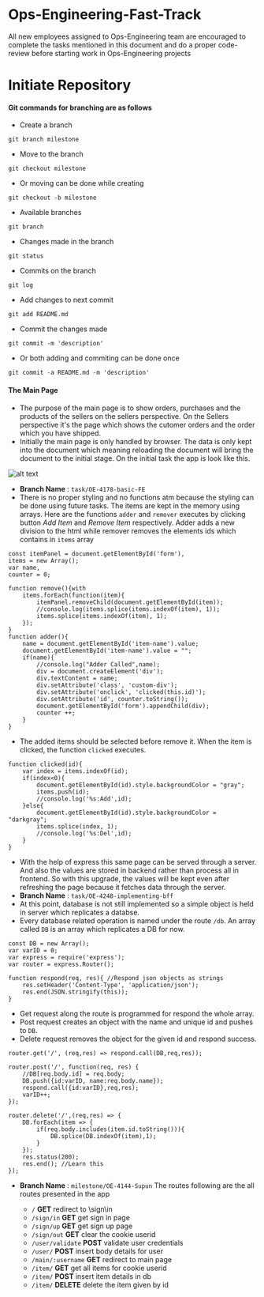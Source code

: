 # Ops-Engineering-Fast-Track
All new employees assigned to Ops-Engineering team are encouraged to complete the tasks mentioned in this document and do a proper code-review before starting work in Ops-Engineering projects

# Initiate Repository

#### Git commands for branching are as follows
- Create a branch
```
git branch milestone
```
- Move to the branch
```
git checkout milestone
```
- Or moving can be done while creating
```
git checkout -b milestone
```
- Available branches
```
git branch
```
- Changes made in the branch
```
git status
```
- Commits on the branch
```
git log
```
- Add changes to next commit
```
git add README.md
```
- Commit the changes made
```
git commit -m 'description'
```
- Or both adding and commiting can be done once
```
git commit -a README.md -m 'description'
```
#### The Main Page
- The purpose of the main page is to show orders, purchases and the products of the sellers on the sellers perspective. On the Sellers perspective it's the page which shows the cutomer orders and the order which you have shipped.
- Initially the main page is only handled by browser. The data is only kept into the document which meaning reloading the document will bring the document to the initial stage. On the initial task the app is look like this.

![alt text](https://i.ibb.co/89FZ2gT/Screenshot-from-2019-03-29-15-52-09.png)

- **Branch Name** : ```task/OE-4178-basic-FE```
- There is no proper styling and no functions atm because the styling can be done using future tasks. The items are kept in the memory using arrays. Here are the functions ```adder``` and ```remover``` executes by clicking button *Add Item* and *Remove Item* respectively. Adder adds a new division to the html while remover removes the elements ids which contains in ```items``` array
```
const itemPanel = document.getElementById('form'),
items = new Array();
var name,
counter = 0;

function remove(){with 
    items.forEach(function(item){
        itemPanel.removeChild(document.getElementById(item));
        //console.log(items.splice(items.indexOf(item), 1));
        items.splice(items.indexOf(item), 1);
    });
}
function adder(){
    name = document.getElementById('item-name').value;
    document.getElementById('item-name').value = "";
    if(name){
        //console.log("Adder Called",name);
        div = document.createElement('div');
        div.textContent = name;
        div.setAttribute('class', 'custom-div');
        div.setAttribute('onclick', 'clicked(this.id)');
        div.setAttribute('id', counter.toString());
        document.getElementById('form').appendChild(div);
        counter ++;
    }
}
```
- The added items should be selected before remove it. When the item is clicked, the function ```clicked``` executes.
```
function clicked(id){
    var index = items.indexOf(id);
    if(index<0){
        document.getElementById(id).style.backgroundColor = "gray";
        items.push(id);
        //console.log('%s:Add',id);
    }else{
        document.getElementById(id).style.backgroundColor = "darkgray";
        items.splice(index, 1);
        //console.log('%s:Del',id);
    }
}
```

- With the help of express this same page can be served through a server. And also the values are stored in backend rather than process all in frontend. So with this upgrade, the values will be kept even after refreshing the page because it fetches data through the server.
- **Branch Name** : ```task/OE-4248-implementing-bff```
- At this point, database is not still implemented so a simple object is held in server which replicates a databse.
- Every database related operation is named under the route ``/db``. An array called ``DB`` is an array which replicates a DB for now. 

```
const DB = new Array();
var varID = 0;
var express = require('express');
var router = express.Router();

function respond(req, res){ //Respond json objects as strings
    res.setHeader('Content-Type', 'application/json');
    res.end(JSON.stringify(this));
}
```
- Get request along the route is programmed for respond the whole array.
- Post request creates an object with the name and unique id and pushes to ``DB``.
- Delete request removes the object for the given id and respond success.
```
router.get('/', (req,res) => respond.call(DB,req,res));

router.post('/', function(req, res) {
    //DB[req.body.id] = req.body;
    DB.push({id:varID, name:req.body.name});
    respond.call({id:varID},req,res);
    varID++;
});

router.delete('/',(req,res) => {
    DB.forEach(item => {
        if(req.body.includes(item.id.toString())){
            DB.splice(DB.indexOf(item),1);
        }
    });
    res.status(200);
    res.end(); //Learn this
});
```

* **Branch Name** : ```milestone/OE-4144-Supun```
The routes following are the all routes presented in the app

    * ```/``` **GET** redirect to \sign\in  
    * ```/sign/in``` **GET** get sign in page
    * ```/sign/up``` **GET** get sign up page
    * ```/sign/out``` **GET** clear the cookie userid
    * ```/user/validate``` **POST** validate user credentials
    * ```/user/``` **POST** insert body details for user 
    * ```/main/:username``` **GET** redirect to main page
    * ```/item/``` **GET** get all items for cookie userid
    * ```/item/``` **POST** insert item details in db
    * ```/item/``` **DELETE** delete the item given by id
